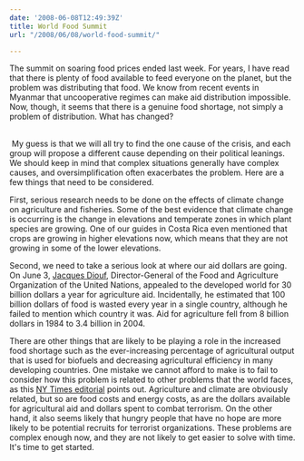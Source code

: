 ```yaml
---
date: '2008-06-08T12:49:39Z'
title: World Food Summit
url: "/2008/06/08/world-food-summit/"

---
```

<p>The summit on soaring food prices ended last week. For years, I have read that there is plenty of food available to feed everyone on the planet, but the problem was distributing that food. We know from recent events in Myanmar that uncooperative regimes can make aid distribution impossible. Now, though, it seems that there is a genuine food shortage, not simply a problem of distribution. What has changed?</p>
<p><!--more--><br />
 My guess is that we will all try to find the one cause of the crisis, and each group will propose a different cause depending on their political leanings. We should keep in mind that complex situations generally have complex causes, and oversimplification often exacerbates the problem. Here are a few things that need to be considered.</p>
<p>First, serious research needs to be done on the effects of climate change on agriculture and fisheries. Some of the best evidence that climate change is occurring is the change in elevations and temperate zones in which plant species are growing. One of our guides in Costa Rica even mentioned that crops are growing in higher elevations now, which means that they are not growing in some of the lower elevations.</p>
<p>Second, we need to take a serious look at where our aid dollars are going. On June 3, <a title="The world only needs 30 billion dollars a year to eradicate the scourge of hunger" href="http://www.fao.org/newsroom/en/news/2008/1000853/index.html">Jacques Diouf</a>, Director-General of the Food and Agriculture Organization of the United Nations, appealed to the developed world for 30 billion dollars a year for agriculture aid. Incidentally, he estimated that 100 billion dollars of food is wasted every year in a single country, although he failed to mention which country it was. Aid for agriculture fell from 8 billion dollars in 1984 to 3.4 billion in 2004.</p>
<p>There are other things that are likely to be playing a role in the increased food shortage such as the ever-increasing percentage of agricultural output that is used for biofuels and decreasing agricultural efficiency in many developing countries. One mistake we cannot afford to make is to fail to consider how this problem is related to other problems that the world faces, as this <a href="http://www.nytimes.com/2008/06/09/opinion/09mon1.html?th&amp;emc=th" title="Editorial - Politics and Hunger - Editorial - NYTimes.com">NY Times editorial</a> points out. Agriculture and climate are obviously related, but so are food costs and energy costs, as are the dollars available for agricultural aid and dollars spent to combat terrorism. On the other hand, it also seems likely that hungry people that have no hope are more likely to be potential recruits for terrorist organizations. These problems are complex enough now, and they are not likely to get easier to solve with time. It's time to get started.</p>
